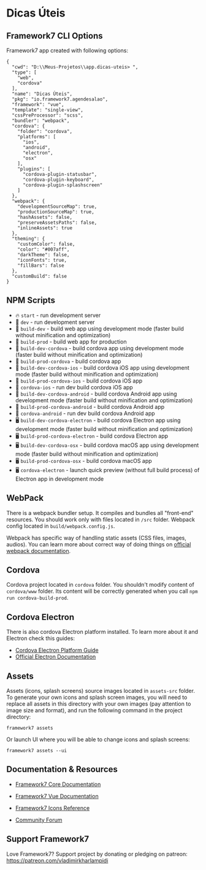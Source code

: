 # Dicas Úteis

## Framework7 CLI Options

Framework7 app created with following options:

```
{
  "cwd": "D:\\Meus-Projetos\\app.dicas-uteis> ",
  "type": [
    "web",
    "cordova"
  ],
  "name": "Dicas Úteis",
  "pkg": "io.framework7.agendesalao",
  "framework": "vue",
  "template": "single-view",
  "cssPreProcessor": "scss",
  "bundler": "webpack",
  "cordova": {
    "folder": "cordova",
    "platforms": [
      "ios",
      "android",
      "electron",
      "osx"
    ],
    "plugins": [
      "cordova-plugin-statusbar",
      "cordova-plugin-keyboard",
      "cordova-plugin-splashscreen"
    ]
  },
  "webpack": {
    "developmentSourceMap": true,
    "productionSourceMap": true,
    "hashAssets": false,
    "preserveAssetsPaths": false,
    "inlineAssets": true
  },
  "theming": {
    "customColor": false,
    "color": "#007aff",
    "darkTheme": false,
    "iconFonts": true,
    "fillBars": false
  },
  "customBuild": false
}
```

## NPM Scripts

* 🔥 `start` - run development server
* 🔧 `dev` - run development server
* 🔧 `build-dev` - build web app using development mode (faster build without minification and optimization)
* 🔧 `build-prod` - build web app for production
* 📱 `build-dev-cordova` - build cordova app using development mode (faster build without minification and optimization)
* 📱 `build-prod-cordova` - build cordova app
* 📱 `build-dev-cordova-ios` - build cordova iOS app using development mode (faster build without minification and optimization)
* 📱 `build-prod-cordova-ios` - build cordova iOS app
* 📱 `cordova-ios` - run dev build cordova iOS app
* 📱 `build-dev-cordova-android` - build cordova Android app using development mode (faster build without minification and optimization)
* 📱 `build-prod-cordova-android` - build cordova Android app
* 📱 `cordova-android` - run dev build cordova Android app
* 🖥 `build-dev-cordova-electron` - build cordova Electron app using development mode (faster build without minification and optimization)
* 🖥 `build-prod-cordova-electron` - build cordova Electron app
* 🖥 `build-dev-cordova-osx` - build cordova macOS app using development mode (faster build without minification and optimization)
* 🖥 `build-prod-cordova-osx` - build cordova macOS app
* 🖥 `cordova-electron` - launch quick preview (without full build process) of Electron app in development mode

## WebPack

There is a webpack bundler setup. It compiles and bundles all "front-end" resources. You should work only with files located in `/src` folder. Webpack config located in `build/webpack.config.js`.

Webpack has specific way of handling static assets (CSS files, images, audios). You can learn more about correct way of doing things on [official webpack documentation](https://webpack.js.org/guides/asset-management/).
## Cordova

Cordova project located in `cordova` folder. You shouldn't modify content of `cordova/www` folder. Its content will be correctly generated when you call `npm run cordova-build-prod`.

## Cordova Electron

There is also cordova Electron platform installed. To learn more about it and Electron check this guides:

* [Cordova Electron Platform Guide](https://cordova.apache.org/docs/en/latest/guide/platforms/electron/index.html)
* [Official Electron Documentation](https://electronjs.org/docs)

## Assets

Assets (icons, splash screens) source images located in `assets-src` folder. To generate your own icons and splash screen images, you will need to replace all assets in this directory with your own images (pay attention to image size and format), and run the following command in the project directory:

```
framework7 assets
```

Or launch UI where you will be able to change icons and splash screens:

```
framework7 assets --ui
```

## Documentation & Resources

* [Framework7 Core Documentation](https://framework7.io/docs/)
* [Framework7 Vue Documentation](https://framework7.io/vue/)


* [Framework7 Icons Reference](https://framework7.io/icons/)
* [Community Forum](https://forum.framework7.io)

## Support Framework7

Love Framework7? Support project by donating or pledging on patreon:
https://patreon.com/vladimirkharlampidi